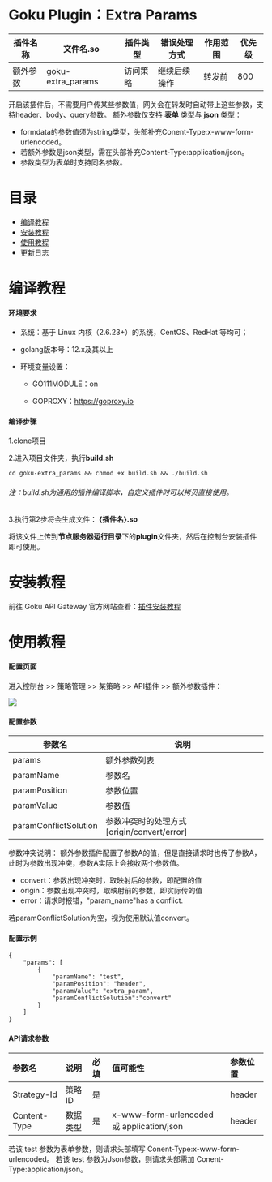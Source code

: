 # Goku Plugin：Extra Params

| 插件名称  | 文件名.so |  插件类型  | 错误处理方式 | 作用范围 |  优先级  |
| ------------ | ------------ | ------------ | ------------ | ------------ | ------------ |
| 额外参数  | goku-extra_params | 访问策略 | 继续后续操作 | 转发前  |  800  |

开启该插件后，不需要用户传某些参数值，网关会在转发时自动带上这些参数，支持header、body、query参数。
额外参数仅支持 **表单** 类型与 **json** 类型：
* formdata的参数值须为string类型，头部补充Conent-Type:x-www-form-urlencoded。
* 若额外参数是json类型，需在头部补充Content-Type:application/json。
* 参数类型为表单时支持同名参数。

# 目录
- [编译教程](#编译教程 "编译教程")
- [安装教程](#安装教程 "安装教程")
- [使用教程](#使用教程 "使用教程")
- [更新日志](#更新日志 "更新日志")

# 编译教程

#### 环境要求
* 系统：基于 Linux 内核（2.6.23+）的系统，CentOS、RedHat 等均可；

* golang版本号：12.x及其以上

* 环境变量设置：
	* GO111MODULE：on
	
	* GOPROXY：https://goproxy.io


#### 编译步骤

1.clone项目

2.进入项目文件夹，执行**build.sh**
```
cd goku-extra_params && chmod +x build.sh && ./build.sh
```

###### 注：build.sh为通用的插件编译脚本，自定义插件时可以拷贝直接使用。

3.执行第2步将会生成文件： **{插件名}.so**

将该文件上传到**节点服务器运行目录**下的**plugin**文件夹，然后在控制台安装插件即可使用。

# 安装教程
前往 Goku API Gateway 官方网站查看：[插件安装教程](url "https://help.eolinker.com/#/tutorial/?groupID=c-341&productID=19")

# 使用教程

#### 配置页面

进入控制台 >> 策略管理 >> 某策略 >> API插件 >> 额外参数插件：

![](http://data.eolinker.com/course/v6x1ZXl19cf9a61e29c11c04ad602f865135e58ba663c2b)

#### 配置参数

| 参数名 | 说明   | 
| ------------ | ------------ |  
|  params |额外参数列表 | 
| paramName  | 参数名 |
| paramPosition  | 参数位置 |  
| paramValue  | 参数值 | 
| paramConflictSolution  |  参数冲突时的处理方式 [origin/convert/error] |

参数冲突说明：
额外参数插件配置了参数A的值，但是直接请求时也传了参数A，此时为参数出现冲突，参数A实际上会接收两个参数值。
* convert：参数出现冲突时，取映射后的参数，即配置的值
* origin：参数出现冲突时，取映射前的参数，即实际传的值
* error：请求时报错，"param_name"has a conflict.

若paramConflictSolution为空，视为使用默认值convert。

#### 配置示例
```
{
    "params": [
        {
            "paramName": "test",
            "paramPosition": "header",
            "paramValue": "extra_param",
            "paramConflictSolution":"convert"
        }
    ]
}
```

#### API请求参数

| 参数名 | 说明  | 必填  |   值可能性   |  参数位置 |
| :----------- | :----------- | :----------- | :----------- | :----------- |
|  Strategy-Id | 策略ID  | 是 |   |  header  | 
|  Content-Type | 数据类型  | 是 | x-www-form-urlencoded 或 application/json   |  header  | 

若该 test 参数为表单参数，则请求头部填写 Conent-Type:x-www-form-urlencoded。
若该 test 参数为Json参数，则请求头部需加 Conent-Type:application/json。
